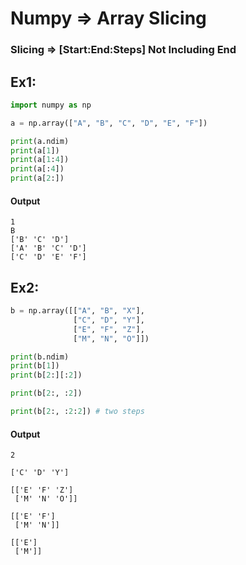 # Numpy => Array Slicing 

### Slicing => [Start:End:Steps] Not Including End

## Ex1:
```python []
import numpy as np

a = np.array(["A", "B", "C", "D", "E", "F"])

print(a.ndim)   
print(a[1])     
print(a[1:4])   
print(a[:4])    
print(a[2:])    
```
#### Output
```
1
B
['B' 'C' 'D']
['A' 'B' 'C' 'D']
['C' 'D' 'E' 'F']
```
## Ex2:
```python []
b = np.array([["A", "B", "X"], 
              ["C", "D", "Y"], 
              ["E", "F", "Z"], 
              ["M", "N", "O"]])

print(b.ndim)   
print(b[1])     
print(b[2:][:2])

print(b[2:, :2])

print(b[2:, :2:2]) # two steps
```
#### Output
```
2

['C' 'D' 'Y']

[['E' 'F' 'Z']
 ['M' 'N' 'O']]

[['E' 'F']
 ['M' 'N']]

[['E']
 ['M']]
```